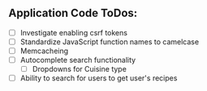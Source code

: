 ## Application Code ToDos:
- [ ] Investigate enabling csrf tokens
- [ ] Standardize JavaScript function names to camelcase
- [ ] Memcacheing
- [ ] Autocomplete search functionality
  - [ ] Dropdowns for Cuisine type
- [ ] Ability to search for users to get user's recipes
